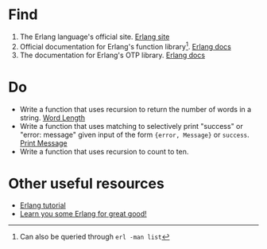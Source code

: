 # Find

1. The Erlang language's official site.
   [Erlang site](https://www.erlang.org/)
2. Official documentation for Erlang's function library[^1].
   [Erlang docs](https://www.erlang.org/doc/man/erlang.html)
3. The documentation for Erlang's OTP library.
   [Erlang docs](https://www.erlang.org/doc/)

# Do

- Write a function that uses recursion to return the number of words in a string. [Word Length](./word_length.erl)
- Write a function that uses matching to selectively print "success" or "error: message" given input of the form `{error, Message}` or `success`. [Print Message](./print_message.erl)
- Write a function that uses recursion to count to ten.

# Other useful resources

- [Erlang tutorial](https://www.erlang.org/doc/getting_started/seq_prog.html)
- [Learn you some Erlang for great good!](https://nostarch.com/erlang)

[^1]: Can also be queried through `erl -man list`
